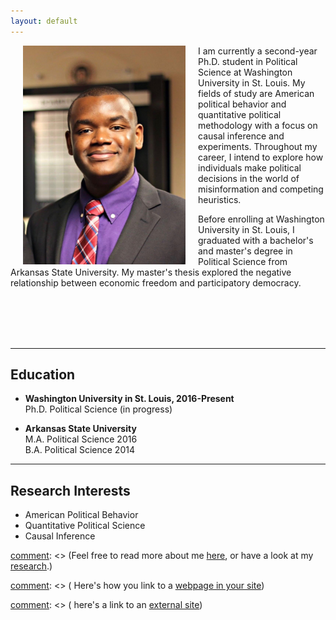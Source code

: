 ```yaml
---
layout: default
---
```


<img align="left" src="assets/prof_pic.jpg" hspace="20"  width="260" height="350" >

I am currently a second-year Ph.D. student in Political Science at Washington University in St. Louis. My fields of study are American political behavior and quantitative political methodology with a focus on causal inference and experiments.  Throughout my career, I intend to explore how individuals make political decisions in the world of misinformation and competing heuristics. <br />

Before enrolling at Washington University in St. Louis, I graduated with a bachelor's and master's degree in Political Science from Arkansas State University. My master's thesis explored the negative relationship between economic freedom and participatory democracy. <br />


[comment]: <> (I am currently a second-year Ph.D. student in Political Science at Washington University in St. Louis.)

[comment]: <> (My primary research interest is American Political Behavior and Quantitative Political Methodology.) 

<br />
<br />
<br />
<br />

---

## Education
* **Washington University in St. Louis,  2016-Present** <br>
  Ph.D. Political Science (in progress) <br>

* **Arkansas State University** <br>
  M.A. Political Science 2016 <br>
  B.A. Political Science 2014

---

## Research Interests
* American Political Behavior
* Quantitative Political Science 
* Causal Inference 




[comment]: <> (I am currently a second-year Ph.D. student in Political Science at Washington University in St. Louis. )

[comment]: <> (My primary research interest is American Political Behavior and Quantitative Political Methodology. )


[comment]: <> (Feel free to read more about me [here](/about/), or have a look at my [research](/research/).)

[comment]: <> ( Here's how you link to a [webpage in your site](/teaching/))

[comment]: <> (  here's a link to an [external site](https://www.google.com))



